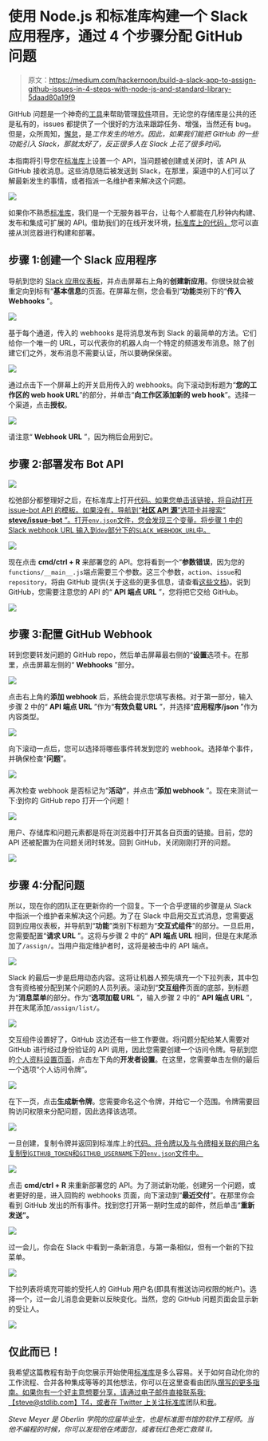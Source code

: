 # 使用 Node.js 和标准库构建一个 Slack 应用程序，通过 4 个步骤分配 GitHub 问题

> 原文：<https://medium.com/hackernoon/build-a-slack-app-to-assign-github-issues-in-4-steps-with-node-js-and-standard-library-5daad80a19f9>

GitHub 问题是一个神奇的[工具](https://hackernoon.com/tagged/tool)来帮助管理[软件](https://hackernoon.com/tagged/software)项目。无论您的存储库是公共的还是私有的，issues 都提供了一个很好的方法来跟踪任务、增强，当然还有 bug。但是，众所周知，[懈怠](https://slack.com)，是*工作发生的地方。因此，如果我们能把 GitHub 的一些功能引入 Slack，那就太好了，反正很多人在 Slack 上花了很多时间。*

本指南将引导您在[标准库](https://stdlib.com)上设置一个 API，当问题被创建或关闭时，该 API 从 GitHub 接收消息。这些消息随后被发送到 Slack，在那里，渠道中的人们可以了解最新发生的事情，或者指派一名维护者来解决这个问题。

![](img/95d36d1a233ea6430364778b75742ef2.png)

如果你不熟悉[标准库](https://www.stdlib.com)，我们是一个无服务器平台，让每个人都能在几秒钟内构建、发布和集成可扩展的 API。借助我们的在线开发环境，[标准库上的代码，](https://code.stdlib.com/)您可以直接从浏览器进行构建和部署。

## 步骤 1:创建一个 Slack 应用程序

导航到您的 [Slack 应用仪表板](https://api.slack.com/apps)，并点击屏幕右上角的**创建新应用**。你很快就会被重定向到标有“**基本信息**的页面。在屏幕左侧，您会看到“**功能**类别下的“**传入 Webhooks** ”。

![](img/6a84fcb0c6a3a28b0b594cbd167e53d5.png)

基于每个通道，传入的 webhooks 是将消息发布到 Slack 的最简单的方法。它们给你一个唯一的 URL，可以代表你的机器人向一个特定的频道发布消息。除了创建它们之外，发布消息不需要认证，所以要确保保密。

![](img/cca246af358fe08076d1b46ac0ffa05d.png)

通过点击下一个屏幕上的开关启用传入的 webhooks。向下滚动到标题为“**您的工作区的 web hook URL**”的部分，并单击“**向工作区添加新的 web hook**”。选择一个渠道，点击**授权**。

![](img/a540167d12815455d64747595443d746.png)

请注意“ **Webhook URL** ”，因为稍后会用到它。

## 步骤 2:部署发布 Bot API

![](img/f39513354f1aabd6f3a5d46a75ea84c0.png)

松弛部分都整理好之后，在标准库上打开[代码。如果您单击该链接，将自动打开 issue-bot API 的模板。如果没有，导航到“**社区 API 源**”选项卡并搜索“ **steve/issue-bot** ”。打开`env.json`文件，您会发现三个变量。将步骤 1 中的 Slack webhook URL 输入到`dev`部分下的`SLACK_WEBHOOK_URL`中。](https://code.stdlib.com/?src=@steve/issue-bot)

![](img/c206b3ad52f5ec4f94d49ccbd1cd986e.png)

现在点击 **cmd/ctrl + R** 来部署您的 API。您将看到一个“**参数错误**，因为您的`functions/__main__.js`端点需要三个参数。这三个参数，`action`、`issue`和`repository`，将由 GitHub 提供(关于这些的更多信息，请查看[这些文档](https://developer.github.com/v3/activity/events/types/#issuesevent))。说到 GitHub，您需要注意您的 API 的“ **API 端点 URL** ”，您将把它交给 GitHub。

![](img/1780ed84c1f09acde4156246e93c84dc.png)

## 步骤 3:配置 GitHub Webhook

转到您要转发问题的 GitHub repo，然后单击屏幕最右侧的“**设置**选项卡。在那里，点击屏幕左侧的“ **Webhooks** ”部分。

![](img/c913712014ab0dd541ec34156247796e.png)

点击右上角的**添加 webhook** 后，系统会提示您填写表格。对于第一部分，输入步骤 2 中的“ **API 端点 URL** ”作为“**有效负载 URL** ”，并选择“**应用程序/json** ”作为内容类型。

![](img/5716fa6a12437c2cf2f89d038d344baa.png)

向下滚动一点后，您可以选择将哪些事件转发到您的 webhook。选择单个事件，并确保检查“**问题**”。

![](img/34ee662d9646725678d9583225c0230d.png)

再次检查 webhook 是否标记为“**活动”**，并点击“**添加 webhook** ”。现在来测试一下:到你的 GitHub repo 打开一个问题！

![](img/bb720bb2bea02172f5b564df22348795.png)

用户、存储库和问题元素都是将在浏览器中打开其各自页面的链接。目前，您的 API 还被配置为在问题关闭时转发。回到 GitHub，关闭刚刚打开的问题。

![](img/fefa9300b067628f28d0808eed6941c4.png)

## 步骤 4:分配问题

所以，现在你的团队正在更新你的一个回复。下一个合乎逻辑的步骤是从 Slack 中指派一个维护者来解决这个问题。为了在 Slack 中启用交互式消息，您需要返回到应用仪表板，并导航到“**功能**”类别下标题为“**交互式组件**”的部分。一旦启用，您需要配置“**请求 URL** ”。这将与步骤 2 中的“ **API 端点 URL** 相同，但是在末尾添加了`/assign/`。当用户指定维护者时，这将是被击中的 API 端点。

![](img/64705f8c51d68920967d6c3b566510ac.png)

Slack 的最后一步是启用动态内容。这将让机器人预先填充一个下拉列表，其中包含有资格被分配到某个问题的人员列表。滚动到“**交互组件**页面的底部，到标题为“**消息菜单**的部分。作为“**选项加载 URL** ”，输入步骤 2 中的“ **API 端点 URL** ”，并在末尾添加`/assign/list/`。

![](img/c7a36d60b9ed808ee6f7c821ae1b48e8.png)

交互组件设置好了，GitHub 这边还有一些工作要做。将问题分配给某人需要对 GitHub 进行经过身份验证的 API 调用，因此您需要创建一个访问令牌。导航到您的[个人资料设置页面](https://github.com/settings/profile)，点击左下角的**开发者设置**。在这里，您需要单击左侧的最后一个选项“个人访问令牌”。

![](img/a659b28b2cff189cef3e494032bec4fd.png)

在下一页，点击**生成新令牌**。您需要命名这个令牌，并给它一个范围。令牌需要回购访问权限来分配问题，因此选择该选项。

![](img/ded37f97680e7fb71e52efb0c0c2eb4a.png)

一旦创建，复制令牌并返回到标准库上的[代码。将令牌以及与令牌相关联的用户名复制到`GITHUB_TOKEN`和`GITHUB_USERNAME`下的`env.json`文件中。](https://code.stdlib.com/)

![](img/bcee8d33a4f5b38a66a3bbb8f7b7af39.png)

点击 **cmd/ctrl + R** 来重新部署您的 API。为了测试新功能，创建另一个问题，或者更好的是，进入回购的 webhooks 页面，向下滚动到“**最近交付**”。在那里你会看到 GitHub 发出的所有事件。找到您打开第一期时生成的邮件，然后单击“**重新发送”。**

![](img/fe5b15f682a5552f544dd77110a386a0.png)

过一会儿，你会在 Slack 中看到一条新消息，与第一条相似，但有一个新的下拉菜单。

![](img/755f603f065cdc0d6965e5a65096e6ec.png)

下拉列表将填充可能的受托人的 GitHub 用户名(即具有推送访问权限的帐户)。选择一个，过一会儿消息会更新以反映变化。当然，您的 GitHub 问题页面会显示新的受让人。

![](img/4af61f0f552b09e2edfd1c419c9b0cac.png)

## 仅此而已！

我希望这篇教程有助于向您展示开始使用[标准库](https://stdlib.com)是多么容易。关于如何自动化你的工作流程、合并各种集成等等的其他想法，你可以在这里查看由团队[撰写的更多指南。如果你有一个好主意想要分享，请通过电子邮件直接联系我:【steve@stdlib.com】T4，或者在 Twitter 上关注](https://medium.com/stdlibhq)[标准库](https://twitter.com/stdlibhq)团队和[我](https://twitter.com/notoriaga)。

*Steve Meyer 是 Oberlin 学院的应届毕业生，也是标准图书馆的软件工程师。当他不编程的时候，你可以发现他在烤面包，或者玩红色死亡救赎 II。*